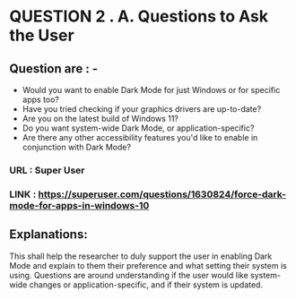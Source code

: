 # QUESTION 2 . A. Questions to Ask the User

## Question are : -
- Would you want to enable Dark Mode for just Windows or for specific apps too?
- Have you tried checking if your graphics drivers are up-to-date?
- Are you on the latest build of Windows 11?
- Do you want system-wide Dark Mode, or application-specific?
- Are there any other accessibility features you'd like to enable in conjunction with Dark Mode?

###   URL : Super User 

###  LINK : https://superuser.com/questions/1630824/force-dark-mode-for-apps-in-windows-10
  



## Explanations:
This shall help the researcher to duly support the user in enabling Dark Mode and explain to them their 
preference and what setting their system is using. Questions are around understanding if the user would like system-wide
changes or application-specific, and if their system is updated.

